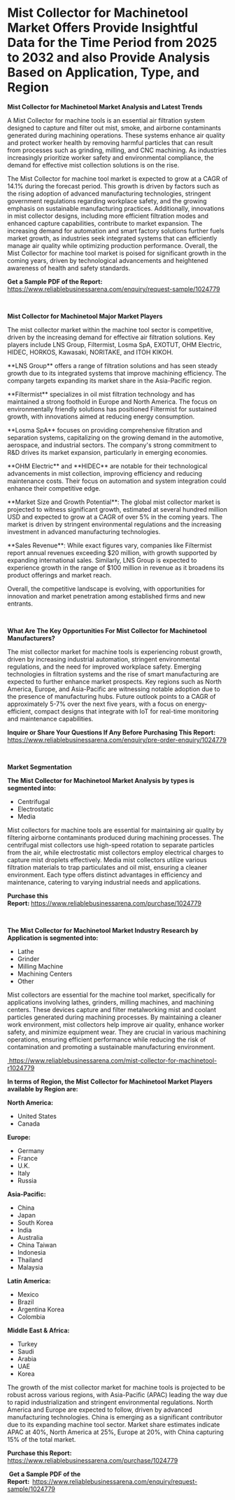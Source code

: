 <p><h1>Mist Collector for Machinetool Market Offers Provide Insightful Data for the Time Period from 2025 to 2032 and also Provide Analysis Based on Application, Type, and Region</h1></p><p><strong>Mist Collector for Machinetool Market Analysis and Latest Trends</strong></p>
<p><p>A Mist Collector for machine tools is an essential air filtration system designed to capture and filter out mist, smoke, and airborne contaminants generated during machining operations. These systems enhance air quality and protect worker health by removing harmful particles that can result from processes such as grinding, milling, and CNC machining. As industries increasingly prioritize worker safety and environmental compliance, the demand for effective mist collection solutions is on the rise.</p><p>The Mist Collector for machine tool market is expected to grow at a CAGR of 14.1% during the forecast period. This growth is driven by factors such as the rising adoption of advanced manufacturing technologies, stringent government regulations regarding workplace safety, and the growing emphasis on sustainable manufacturing practices. Additionally, innovations in mist collector designs, including more efficient filtration modes and enhanced capture capabilities, contribute to market expansion. The increasing demand for automation and smart factory solutions further fuels market growth, as industries seek integrated systems that can efficiently manage air quality while optimizing production performance. Overall, the Mist Collector for machine tool market is poised for significant growth in the coming years, driven by technological advancements and heightened awareness of health and safety standards.</p></p>
<p><strong>Get a Sample PDF of the Report:&nbsp;</strong> <a href="https://www.reliablebusinessarena.com/enquiry/request-sample/1024779?utm_campaign=3056&utm_medium=2&utm_source=Github&utm_content=ia&utm_term=18042025&utm_id=mist-collector-for-machinetool">https://www.reliablebusinessarena.com/enquiry/request-sample/1024779</a></p>
<p>&nbsp;</p>
<p><strong>Mist Collector for Machinetool Major Market Players</strong></p>
<p><p>The mist collector market within the machine tool sector is competitive, driven by the increasing demand for effective air filtration solutions. Key players include LNS Group, Filtermist, Losma SpA, EXOTUT, OHM Electric, HIDEC, HORKOS, Kawasaki, NORITAKE, and ITOH KIKOH.</p><p>**LNS Group** offers a range of filtration solutions and has seen steady growth due to its integrated systems that improve machining efficiency. The company targets expanding its market share in the Asia-Pacific region.</p><p>**Filtermist** specializes in oil mist filtration technology and has maintained a strong foothold in Europe and North America. The focus on environmentally friendly solutions has positioned Filtermist for sustained growth, with innovations aimed at reducing energy consumption.</p><p>**Losma SpA** focuses on providing comprehensive filtration and separation systems, capitalizing on the growing demand in the automotive, aerospace, and industrial sectors. The company's strong commitment to R&D drives its market expansion, particularly in emerging economies.</p><p>**OHM Electric** and **HIDEC** are notable for their technological advancements in mist collection, improving efficiency and reducing maintenance costs. Their focus on automation and system integration could enhance their competitive edge.</p><p>**Market Size and Growth Potential**: The global mist collector market is projected to witness significant growth, estimated at several hundred million USD and expected to grow at a CAGR of over 5% in the coming years. The market is driven by stringent environmental regulations and the increasing investment in advanced manufacturing technologies.</p><p>**Sales Revenue**: While exact figures vary, companies like Filtermist report annual revenues exceeding $20 million, with growth supported by expanding international sales. Similarly, LNS Group is expected to experience growth in the range of $100 million in revenue as it broadens its product offerings and market reach. </p><p>Overall, the competitive landscape is evolving, with opportunities for innovation and market penetration among established firms and new entrants.</p></p>
<p>&nbsp;</p>
<p><strong>What Are The Key Opportunities For Mist Collector for Machinetool Manufacturers?</strong></p>
<p><p>The mist collector market for machine tools is experiencing robust growth, driven by increasing industrial automation, stringent environmental regulations, and the need for improved workplace safety. Emerging technologies in filtration systems and the rise of smart manufacturing are expected to further enhance market prospects. Key regions such as North America, Europe, and Asia-Pacific are witnessing notable adoption due to the presence of manufacturing hubs. Future outlook points to a CAGR of approximately 5-7% over the next five years, with a focus on energy-efficient, compact designs that integrate with IoT for real-time monitoring and maintenance capabilities.</p></p>
<p><strong>Inquire or Share Your Questions If Any Before Purchasing This Report:</strong> <a href="https://www.reliablebusinessarena.com/enquiry/pre-order-enquiry/1024779?utm_campaign=3056&utm_medium=2&utm_source=Github&utm_content=ia&utm_term=18042025&utm_id=mist-collector-for-machinetool">https://www.reliablebusinessarena.com/enquiry/pre-order-enquiry/1024779</a></p>
<p>&nbsp;</p>
<p><strong>Market Segmentation</strong></p>
<p><strong>The Mist Collector for Machinetool Market Analysis by types is segmented into:</strong></p>
<p><ul><li>Centrifugal</li><li>Electrostatic</li><li>Media</li></ul></p>
<p><p>Mist collectors for machine tools are essential for maintaining air quality by filtering airborne contaminants produced during machining processes. The centrifugal mist collectors use high-speed rotation to separate particles from the air, while electrostatic mist collectors employ electrical charges to capture mist droplets effectively. Media mist collectors utilize various filtration materials to trap particulates and oil mist, ensuring a cleaner environment. Each type offers distinct advantages in efficiency and maintenance, catering to varying industrial needs and applications.</p></p>
<p><strong>Purchase this Report:&nbsp;</strong><a href="https://www.reliablebusinessarena.com/purchase/1024779?utm_campaign=3056&utm_medium=2&utm_source=Github&utm_content=ia&utm_term=18042025&utm_id=mist-collector-for-machinetool">https://www.reliablebusinessarena.com/purchase/1024779</a></p>
<p>&nbsp;</p>
<p><strong>The Mist Collector for Machinetool Market Industry Research by Application is segmented into:</strong></p>
<p><ul><li>Lathe</li><li>Grinder</li><li>Milling Machine</li><li>Machining Centers</li><li>Other</li></ul></p>
<p><p>Mist collectors are essential for the machine tool market, specifically for applications involving lathes, grinders, milling machines, and machining centers. These devices capture and filter metalworking mist and coolant particles generated during machining processes. By maintaining a cleaner work environment, mist collectors help improve air quality, enhance worker safety, and minimize equipment wear. They are crucial in various machining operations, ensuring efficient performance while reducing the risk of contamination and promoting a sustainable manufacturing environment.</p></p>
<p><a href="https://www.reliablebusinessarena.com/mist-collector-for-machinetool-r1024779?utm_campaign=3056&utm_medium=2&utm_source=Github&utm_content=ia&utm_term=18042025&utm_id=mist-collector-for-machinetool">&nbsp;https://www.reliablebusinessarena.com/mist-collector-for-machinetool-r1024779</a></p>
<p><strong>In terms of Region, the Mist Collector for Machinetool Market Players available by Region are:</strong></p>
<p>
    <p> <strong> North America: </strong>
        <ul>
            <li>United States</li>
            <li>Canada</li>
        </ul>
        </p> 
    <p> <strong> Europe: </strong>
        <ul>
            <li>Germany</li>
            <li>France</li>
            <li>U.K.</li>
            <li>Italy</li>
            <li>Russia</li>
        </ul>
        </p> 
    <p> <strong> Asia-Pacific: </strong>
        <ul>
            <li>China</li>
            <li>Japan</li>
            <li>South Korea</li>
            <li>India</li>
            <li>Australia</li>
            <li>China Taiwan</li>
            <li>Indonesia</li>
            <li>Thailand</li>
            <li>Malaysia</li>
        </ul>
        </p> 
    <p> <strong> Latin America: </strong>
        <ul>
            <li>Mexico</li>
            <li>Brazil</li>
            <li>Argentina Korea</li>
            <li>Colombia</li>
        </ul>
        </p> 
    <p> <strong> Middle East & Africa: </strong>
        <ul>
            <li>Turkey</li>
            <li>Saudi</li>
            <li>Arabia</li>
            <li>UAE</li>
            <li>Korea</li>
        </ul>
    </p>
    </p>
<p><p>The growth of the mist collector market for machine tools is projected to be robust across various regions, with Asia-Pacific (APAC) leading the way due to rapid industrialization and stringent environmental regulations. North America and Europe are expected to follow, driven by advanced manufacturing technologies. China is emerging as a significant contributor due to its expanding machine tool sector. Market share estimates indicate APAC at 40%, North America at 25%, Europe at 20%, with China capturing 15% of the total market.</p></p>
<p><strong>Purchase this Report: </strong><a href="https://www.reliablebusinessarena.com/purchase/1024779?utm_campaign=3056&utm_medium=2&utm_source=Github&utm_content=ia&utm_term=18042025&utm_id=mist-collector-for-machinetool">https://www.reliablebusinessarena.com/purchase/1024779</a></p>
<p>&nbsp;<strong>Get a Sample PDF of the Report:&nbsp;&nbsp;</strong><a href="https://www.reliablebusinessarena.com/enquiry/request-sample/1024779?utm_campaign=3056&utm_medium=2&utm_source=Github&utm_content=ia&utm_term=18042025&utm_id=mist-collector-for-machinetool">https://www.reliablebusinessarena.com/enquiry/request-sample/1024779</a></p>
<p><strong></strong></p>
<p><p></p><p></p><p></p></p>
